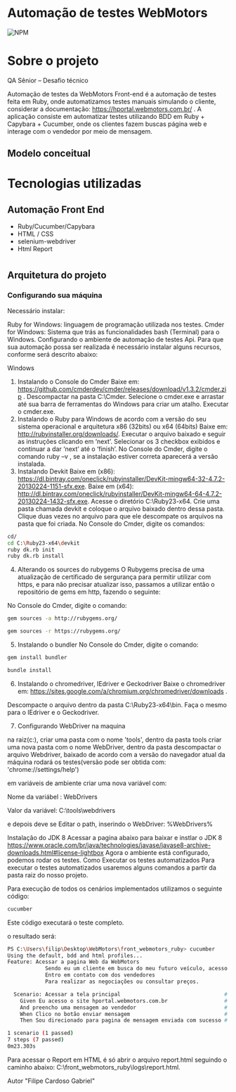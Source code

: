 # Automação de testes WebMotors


![NPM](https://img.shields.io/npm/l/react)

# Sobre o projeto

QA Sênior – Desafio técnico

Automação de testes da WebMotors Front-end é a automação de testes feita em Ruby, onde automatizamos testes manuais simulando o cliente, considerar a documentação: https://hportal.webmotors.com.br/
. A aplicação consiste em automatizar testes utilizando BDD em Ruby + Capybara + Cucumber, onde os clientes fazem buscas página web e interage com o vendedor por meio de mensagem.

## Modelo conceitual

# Tecnologias utilizadas

## Automação Front End
- Ruby/Cucumber/Capybara
- HTML / CSS 
- selenium-webdriver
- Html Report

#
## Arquitetura do projeto
### Configurando sua máquina


Necessário instalar:

Ruby for Windows: linguagem de programação utilizada nos testes.
Cmder for Windows: Sistema que trás as funcionalidades bash (Terminal) para o Windows.
Configurando o ambiente de automação de testes Api. Para que sua automação possa ser realizada é necessário instalar alguns recursos, conforme será descrito abaixo:

Windows
1. Instalando o Console do Cmder
Baixe em: https://github.com/cmderdev/cmder/releases/download/v1.3.2/cmder.zip .
Descompactar na pasta C:\Cmder.
Selecione o cmder.exe e arrastar até sua barra de ferramentas do Windows para criar um atalho.
Executar o cmder.exe.
2. Instalando o Ruby para Windows de acordo com a versão do seu sistema operacional e arquitetura x86 (32bits) ou x64 (64bits)
Baixe em: http://rubyinstaller.org/downloads/.
Executar o arquivo baixado e seguir as instruções clicando em ‘next’.
Selecionar os 3 checkbox exibidos e continuar a dar ‘next’ até o ‘finish’.
No Console do Cmder, digite o comando ruby –v , se a instalação estiver correta aparecerá a versão instalada.
3. Instalando Devkit
Baixe em (x86): https://dl.bintray.com/oneclick/rubyinstaller/DevKit-mingw64-32-4.7.2-20130224-1151-sfx.exe.
Baixe em (x64): http://dl.bintray.com/oneclick/rubyinstaller/DevKit-mingw64-64-4.7.2-20130224-1432-sfx.exe.
Acesse o diretório C:\Ruby23-x64.
Crie uma pasta chamada devkit e coloque o arquivo baixado dentro dessa pasta.
Clique duas vezes no arquivo para que ele descompate os arquivos na pasta que foi criada.
No Console do Cmder, digite os comandos:

```bash
cd/
cd C:\Ruby23-x64\devkit
ruby dk.rb init
ruby dk.rb install
```

4. Alterando os sources do rubygems
O Rubygems precisa de uma atualização de certificado de sergurança para permitir utilizar com https, e para não precisar atualizar isso, passamos a utilizar então o repositório de gems em http, fazendo o seguinte:

No Console do Cmder, digite o comando:
```bash
gem sources -a http://rubygems.org/

gem sources -r https://rubygems.org/
```
5. Instalando o bundler
No Console do Cmder, digite o comando:
```bash
gem install bundler

bundle install
```
6. Instalando o chromedriver, IEdriver e Geckodriver
Baixe o chromedriver em: https://sites.google.com/a/chromium.org/chromedriver/downloads .

Descompacte o arquivo dentro da pasta C:\Ruby23-x64\bin. Faça o mesmo para o IEdriver e o Geckodriver.

7. Configurando WebDriver na maquina

na raiz(c:), criar uma pasta com o nome 'tools', dentro da pasta tools criar uma nova pasta com o nome WebDriver,
dentro da pasta descompactar o arquivo Webdriver, baixado de acordo com a versão do navegador atual da máquina
rodará os testes(versão pode ser obtida com: 'chrome://settings/help')

em variáveis de ambiente criar uma nova variável com:

Nome da variábel : WebDrivers

Valor da variável: C:\tools\webdrivers

e depois deve se Editar o path, inserindo o WebDriver:
%WebDrivers%

Instalação do JDK 8 Acessar a pagina abaixo para baixar e instlar o JDK 8 https://www.oracle.com/br/java/technologies/javase/javase8-archive-downloads.html#license-lightbox
Agora o ambiente está configurado, podemos rodar os testes.
Como Executar os testes automatizados
Para executar o testes automatizados usaremos alguns comandos a partir da pasta raiz do nosso projeto.

Para execução de todos os cenários implementados  utilizamos o seguinte código:
```bash
cucumber
```
Este código executará o teste completo.

o resultado será:

```bash
PS C:\Users\filip\Desktop\WebMotors\front_webmotors_ruby> cucumber
Using the default, bdd and html profiles...
Feature: Acessar a pagina Web da WebMotors
            Sendo eu um cliente em busca do meu futuro veículo, acesso o site hportal
            Entro em contato com dos vendedores
            Para realizar as negociações ou consultar preços.

  Scenario: Acessar a tela principal                                 # features/specs
    Given Eu acesso o site hportal.webmotors.com.br                  # features/step_
    And preencho uma mensagem ao vendedor                            # features/step_definitions/access_steps.rb:17
    When Clico no botão enviar mensagem                              # features/step_definitions/access_steps.rb:21
    Then Sou direcionado para pagina de mensagem enviada com sucesso # features/step_definitions/access_steps.rb:25

1 scenario (1 passed)
7 steps (7 passed)
0m23.303s
```

Para acessar o Report em HTML é só abrir o arquivo report.html seguindo o caminho abaixo: 
C:\front_webmotors_ruby\logs\report.html.

Autor
"Filipe Cardoso Gabriel"